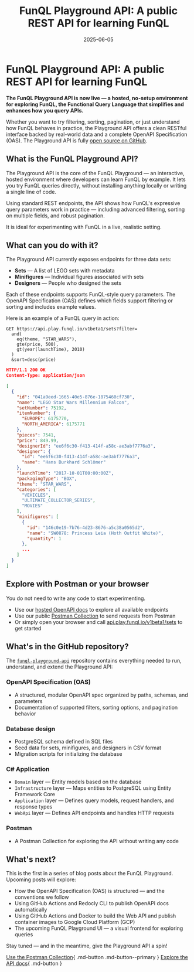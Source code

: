﻿---
title: 'FunQL Playground API: A public REST API for learning FunQL'
description: |
  Explore the hosted FunQL Playground API: a public REST API with sample data and OpenAPI docs to learn FunQL filtering,
  sorting, and pagination.
date: 2025-06-05
authors:
  - arjanvanbremen
  - mathijsvanbremen
slug: funql-playground-api-a-public-rest-api-for-learning-funql
categories:
  - General
---

# FunQL Playground API: A public REST API for learning FunQL

**The FunQL Playground API is now live — a hosted, no-setup environment for exploring FunQL, the Functional Query
Language that simplifies and enhances how you query APIs.**

Whether you want to try filtering, sorting, pagination, or just understand how FunQL behaves in practice, the Playground
API offers a clean RESTful interface backed by real-world data and a complete OpenAPI Specification (OAS). The
Playground API is fully [open source on GitHub][playground-api].

<!-- more -->

## What is the FunQL Playground API?

The Playground API is the core of the FunQL Playground — an interactive, hosted environment where developers can learn
FunQL by example. It lets you try FunQL queries directly, without installing anything locally or writing a single line
of code.

Using standard REST endpoints, the API shows how FunQL's expressive query parameters work in practice — including
advanced filtering, sorting on multiple fields, and robust pagination.

It is ideal for experimenting with FunQL in a live, realistic setting.

## What can you do with it?

The Playground API currently exposes endpoints for three data sets:

- **Sets** — A list of LEGO sets with metadata
- **Minifigures** — Individual figures associated with sets
- **Designers** — People who designed the sets

Each of these endpoints supports FunQL-style query parameters. The OpenAPI Specification (OAS) defines which fields
support filtering or sorting and includes example values.

Here is an example of a FunQL query in action:

```funql
GET https://api.play.funql.io/v1beta1/sets?filter=
  and(
    eq(theme, "STAR_WARS"),
    gte(price, 500),
    gt(year(launchTime), 2010)
  )
  &sort=desc(price)
```

<div class="result" markdown>

```json
HTTP/1.1 200 OK
Content-Type: application/json

[
  {
    "id": "041a9eed-1665-40e5-876e-1875460cf730",
    "name": "LEGO Star Wars Millennium Falcon",
    "setNumber": 75192,
    "itemNumber": {
      "EUROPE": 6175770,
      "NORTH_AMERICA": 6175771
    },
    "pieces": 7541,
    "price": 849.99,
    "designerId": "ee6f6c30-f413-414f-a58c-ae3abf7776a3",
    "designer": {
      "id": "ee6f6c30-f413-414f-a58c-ae3abf7776a3",
      "name": "Hans Burkhard Schlömer"
    },
    "launchTime": "2017-10-01T00:00:00Z",
    "packagingType": "BOX",
    "theme": "STAR_WARS",
    "categories": [
      "VEHICLES",
      "ULTIMATE_COLLECTOR_SERIES",
      "MOVIES"
    ],
    "minifigures": [
      {
        "id": "146c0e19-7b76-4d23-8676-a5c38a0565d2",
        "name": "SW0878: Princess Leia (Hoth Outfit White)",
        "quantity": 1
      },
      ...
    ]
  }
]
```

</div>

## Explore with Postman or your browser

You do not need to write any code to start experimenting.

- Use our [hosted OpenAPI docs][api-docs] to explore all available endpoints
- Use our public [Postman Collection][postman-collection] to send requests from Postman
- Or simply open your browser and call [api.play.funql.io/v1beta1/sets](https://api.play.funql.io/v1beta1/sets) to get
  started

## What's in the GitHub repository?

The [`funql-playground-api`][playground-api] repository contains everything needed to run, understand, and extend the
Playground API:

### OpenAPI Specification (OAS)

- A structured, modular OpenAPI spec organized by paths, schemas, and parameters
- Documentation of supported filters, sorting options, and pagination behavior

### Database design

- PostgreSQL schema defined in SQL files
- Seed data for sets, minifigures, and designers in CSV format
- Migration scripts for initializing the database

### C# Application

- `Domain` layer — Entity models based on the database
- `Infrastructure` layer — Maps entities to PostgreSQL using Entity Framework Core
- `Application` layer — Defines query models, request handlers, and response types
- `WebApi` layer — Defines API endpoints and handles HTTP requests

### Postman

- A Postman Collection for exploring the API without writing any code

## What's next?

This is the first in a series of blog posts about the FunQL Playground. Upcoming posts will explore:

- How the OpenAPI Specification (OAS) is structured — and the conventions we follow
- Using GitHub Actions and Redocly CLI to publish OpenAPI docs automatically
- Using GitHub Actions and Docker to build the Web API and publish container images to Google Cloud Platform (GCP)
- The upcoming FunQL Playground UI — a visual frontend for exploring queries

Stay tuned — and in the meantime, give the Playground API a spin!

[Use the Postman Collection][postman-collection]{ .md-button .md-button--primary }
[Explore the API docs][api-docs]{ .md-button }

  [playground-api]: https://github.com/funql/funql-playground-api
  [api-docs]: https://oas.play.funql.io/
  [postman-collection]: https://www.postman.com/funqlio/funql/collection/hb88ymo/funql-playground-api